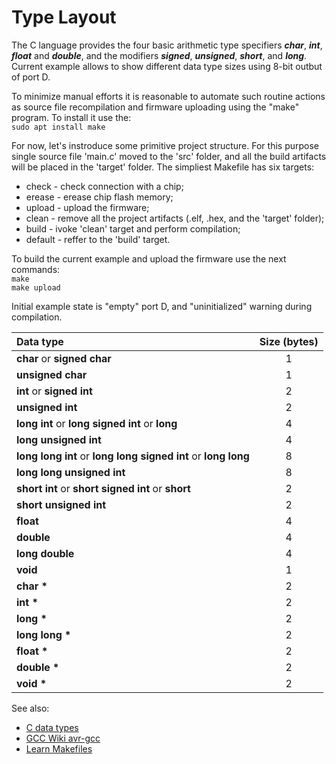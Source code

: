 # Type Layout

The C language provides the four basic arithmetic type specifiers ***char***, ***int***, ***float*** and ***double***, and the modifiers ***signed***, ***unsigned***, ***short***, and ***long***.  Current example allows to show different data type sizes using 8-bit outbut of port D.  

To minimize manual efforts it is reasonable to automate such routine actions as source file recompilation and firmware uploading using the "make" program. To install it use the:  
 `sudo apt install make`  

For now, let's instroduce some primitive project structure. For this purpose single source file 'main.c' moved to the 'src' folder, and all the build artifacts will be placed in the 'target' folder. The simpliest Makefile has six targets:  
- check - check connection with a chip;  
- erease - erease chip flash memory;  
- upload - upload the firmware;  
- clean - remove all the project artifacts (.elf, .hex, and the 'target' folder);  
- build - ivoke 'clean' target and perform compilation;  
- default - reffer to the 'build' target.  

To build the current example and upload the firmware use the next commands:  
 `make`  
 `make upload`  

Initial example state is "empty" port D, and "uninitialized" warning during compilation.  

|**Data type**                                                      |**Size (bytes)**|
|:------------------------------------------------------------------|:--------------:|
|**char** or **signed char**                                        |1|
|**unsigned char**                                                  |1|
|**int** or **signed int**                                          |2|
|**unsigned int**                                                   |2|
|**long int** or **long signed int** or **long**                    |4|
|**long unsigned int**                                              |4|
|**long long int** or **long long signed int** or **long long**     |8|
|**long long unsigned int**                                         |8|
|**short int** or **short signed int** or **short**                 |2|
|**short unsigned int**                                             |2|
|**float**                                                          |4|
|**double**                                                         |4|
|**long double**                                                    |4|
|**void**                                                           |1|
|**char \***                                                        |2|
|**int \***                                                         |2|
|**long \***                                                        |2|
|**long long \***                                                   |2|
|**float \***                                                       |2|
|**double \***                                                      |2|
|**void \***                                                        |2|

See also:  
- [C data types](https://en.wikipedia.org/wiki/C_data_types "C data types")  
- [GCC Wiki avr-gcc](https://gcc.gnu.org/wiki/avr-gcc#Type_Layout "Type Layout")  
- [Learn Makefiles](https://makefiletutorial.com/)  

